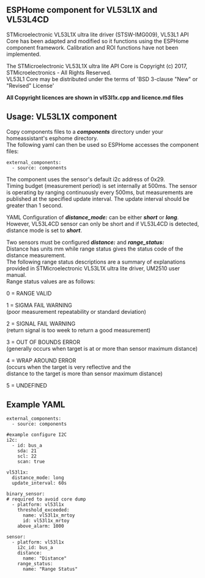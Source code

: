 
## ESPHome component for VL53L1X and VL53L4CD
STMicroelectronic VL53L1X ultra lite driver (STSW-IMG009), VL53L1 API Core
has been adapted and modified so it functions using the ESPHome component framework.
Calibration and ROI functions have not been implemented.<BR>

The STMicroelectronic VL53L1X ultra lite API Core is
Copyright (c) 2017, STMicroelectronics - All Rights Reserved.<BR>
VL53L1 Core may be distributed under the terms of 'BSD 3-clause "New" or "Revised" License'

**All Copyright licences are shown in vl53l1x.cpp and licence.md files**

## Usage: VL53L1X component
Copy components files to a ***components*** directory under your homeassistant's esphome directory.<BR>
The following yaml can then be used so ESPHome accesses the component files:
```
external_components:
  - source: components
```
The component uses the sensor's default i2c address of 0x29.<BR>
Timing budget (measurement period) is set internally at 500ms. The sensor is operating by ranging continuously every 500ms, but measurements are published at the specified update interval. The update interval should be greater than 1 second.<BR>

YAML Configuration of ***distance_mode:*** can be either ***short*** or ***long***.<BR>
However, VL53L4CD sensor can only be short and if VL53L4CD is detected, distance mode is set to ***short***.<BR>

Two sensors must be configured ***distance:*** and ***range_status:***<BR>
Distance has units mm while range status gives the status code of the distance measurement.<BR>
The following range status descriptions are a summary of explanations provided in STMicroelectronic VL53L1X ultra lite driver, UM2510 user manual.<BR>
Range status values are as follows:<BR>

0 = RANGE VALID<BR>

1 = SIGMA FAIL WARNING<BR> 
(poor measurement repeatability or standard deviation)

2 = SIGNAL FAIL WARNING<BR> 
(return signal is too week to return a good measurement)

3 = OUT OF BOUNDS ERROR<BR> 
(generally occurs when target is at or more than sensor maximum distance)

4 = WRAP AROUND ERROR<BR> 
(occurs when the target is very reflective and the<BR> 
distance to the target is more than sensor maximum distance)<BR> 

5 = UNDEFINED<BR>

## Example YAML
```
external_components:
  - source: components

#example configure I2C
i2c:
  - id: bus_a 
    sda: 21
    scl: 22
    scan: true

vl53l1x:
  distance_mode: long
  update_interval: 60s

binary_sensor:
# required to avoid core dump
  - platform: vl53l1x
    threshold_exceeded: 
      name: vl53l1x_mrtoy
      id: vl53l1x_mrtoy
    above_alarm: 1000

sensor:
  - platform: vl53l1x
    i2c_id: bus_a
    distance:
      name: "Distance"
    range_status:
      name: "Range Status"
```
